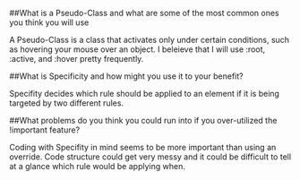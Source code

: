 ##What is a Pseudo-Class and what are some of the most common ones you think you will use

A Pseudo-Class is a class that activates only under certain conditions, such as hovering your mouse over an object. I beleieve that I will use :root, :active, and :hover pretty frequently.

##What is Specificity and how might you use it to your benefit?

Specifity decides which rule should be applied to an element if it is being targeted by two different rules.

##What problems do you think you could run into if you over-utilized the !important feature?

Coding with Specifity in mind seems to be more important than using an override. Code structure could get very messy and it could be difficult to tell at a glance which rule would be applying when.
